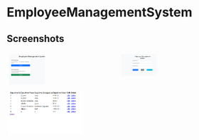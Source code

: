 # EmployeeManagementSystem
## Screenshots

<div style="display: flex; flex-wrap: wrap;">
  <div style="flex: 33.33%; padding: 5px;">
    <img src="pics/one.png" alt="HomePage" style="max-width: 33.33%;">
  </div>
   <div style="flex: 33.33%; padding: 5px;">
    <img src="pics/two.png" alt="AddPage" style="max-width: 33.33%;">
  </div>

 <div style="flex: 33.33%; padding: 5px;">
    <img src="pics/three.png" alt="ViewPage" style="max-width: 33.33%;">
  </div>


</div>

